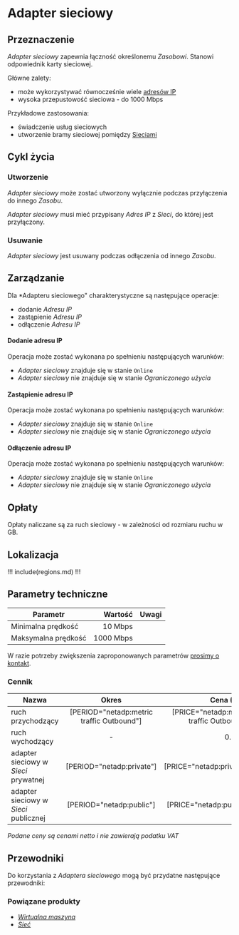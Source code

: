 # Adapter sieciowy

## Przeznaczenie

*Adapter sieciowy* zapewnia łączność określonemu *Zasobowi*. Stanowi odpowiednik karty sieciowej.

Główne zalety:

 * może wykorzystywać równocześnie wiele [adresów IP](/resource/networking/ip-address.md)
 * wysoka przepustowość sieciowa - do 1000 Mbps

Przykładowe zastosowania:

 * świadczenie usług sieciowych
 * utworzenie bramy sieciowej pomiędzy [Sieciami](/resource/networking/network.md)

## Cykl życia

### Utworzenie

*Adapter sieciowy* może zostać utworzony wyłącznie podczas przyłączenia do innego *Zasobu*.

*Adapter sieciowy* musi mieć przypisany *Adres IP* z *Sieci*, do której jest przyłączony.

### Usuwanie

*Adapter sieciowy* jest usuwany podczas odłączenia od innego *Zasobu*.

## Zarządzanie

Dla *Adapteru sieciowego" charakterystyczne są następujące operacje:

 * dodanie *Adresu IP*
 * zastąpienie *Adresu IP*
 * odłączenie *Adresu IP*

#### Dodanie adresu IP

Operacja może zostać wykonana po spełnieniu następujących warunków:

 * *Adapter sieciowy* znajduje się w stanie ```Online```
 * *Adapter sieciowy* nie znajduje się w stanie *Ograniczonego użycia*

#### Zastąpienie adresu IP

Operacja może zostać wykonana po spełnieniu następujących warunków:

 * *Adapter sieciowy* znajduje się w stanie ```Online```
 * *Adapter sieciowy* nie znajduje się w stanie *Ograniczonego użycia*

#### Odłączenie adresu IP

Operacja może zostać wykonana po spełnieniu następujących warunków:

 * *Adapter sieciowy* znajduje się w stanie ```Online```
 * *Adapter sieciowy* nie znajduje się w stanie *Ograniczonego użycia*

## Opłaty

Opłaty naliczane są za ruch sieciowy - w zależności od rozmiaru ruchu w GB.

## Lokalizacja

!!! include(regions.md) !!!

<!--
Transfer is not availabe due following reason:
- netadp is included in virtual-machine as composite resource
-->

## Parametry techniczne

Parametr            | Wartość   | Uwagi
------------------- | --------: | ---
Minimalna prędkość  |   10 Mbps |
Maksymalna prędkość | 1000 Mbps |

W razie potrzeby zwiększenia zaproponowanych parametrów [prosimy o kontakt](/about-us/contact.md).

### Cennik

Nazwa                                 | Okres  | Cena (PLN) | Uwagi
------------------------------------- | :----: | ---------: | :----:
ruch przychodzący                     | [PERIOD="netadp:metric traffic Outbound"] | [PRICE="netadp:metric traffic Outbound"] |
ruch wychodzący                       |    -   |     0.0000 |
adapter sieciowy w *Sieci* prywatnej  | [PERIOD="netadp:private"] | [PRICE="netadp:private"] |
adapter sieciowy w *Sieci* publicznej | [PERIOD="netadp:public"] | [PRICE="netadp:public"] |

*Podane ceny są cenami netto i nie zawierają podatku VAT*

## Przewodniki

Do korzystania z *Adaptera sieciowego* mogą być przydatne następujące przewodniki:

<PageList path_re="guide/networking/network-adapter/"/>

### Powiązane produkty

 * *[Wirtualna maszyna](/resource/compute/virtual-machine.md)*
 * *[Sieć](/resource/networking/network.md)*

